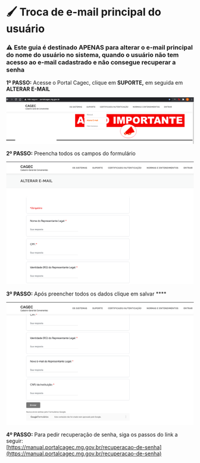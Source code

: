 # 🖌 Troca de e-mail principal do usuário

### ⚠️  Este guia é destinado APENAS para alterar  o e-mail principal do nome do usuário no sistema, quando o usuário não tem acesso ao e-mail cadastrado e não consegue recuperar a senha 

**1º PASSO:** Acesse o Portal Cagec, clique em **SUPORTE,** em seguida em **ALTERAR E-MAIL** 

![](../.gitbook/assets/captura-de-tela-2020-11-11-a-s-11.35.58.png)

**2º PASSO:** Preencha todos os campos do formulário

![](../.gitbook/assets/captura-de-tela-2020-11-11-a-s-11.40.23.png)

**3º PASSO:** Após preencher todos os dados clique em salvar ****

![](../.gitbook/assets/captura-de-tela-2020-11-11-a-s-11.41.07.png)

**4º PASSO:** Para pedir recuperação de senha, siga os passos do link a seguir:  
[https://manual.portalcagec.mg.gov.br/recuperacao-de-senha](https://manual.portalcagec.mg.gov.br/recuperacao-de-senha)

